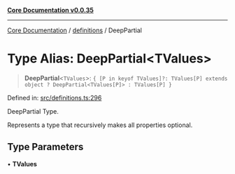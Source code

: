 [**Core Documentation v0.0.35**](../../README.md)

***

[Core Documentation](../../modules.md) / [definitions](../README.md) / DeepPartial

# Type Alias: DeepPartial\<TValues\>

> **DeepPartial**\<`TValues`\>: `{ [P in keyof TValues]?: TValues[P] extends object ? DeepPartial<TValues[P]> : TValues[P] }`

Defined in: [src/definitions.ts:296](https://github.com/stonemjs/core/blob/c9d95b58ccfb8efcaba0bed7bbf19084836cc28d/src/definitions.ts#L296)

DeepPartial Type.

Represents a type that recursively makes all properties optional.

## Type Parameters

• **TValues**
